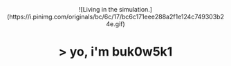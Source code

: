 <div align=center>
![Living in the simulation.](https://i.pinimg.com/originals/bc/6c/17/bc6c171eee288a2f1e124c749303b24e.gif)
</div>

<h1 align=center>> yo, i'm buk0w5k1</h1>
